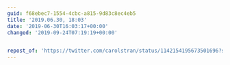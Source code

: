 ```yaml
---
guid: f68ebec7-1554-4cbc-a815-9d83c8ec4eb5
title: '2019.06.30, 18:03'
date: '2019-06-30T16:03:17+00:00'
changed: '2019-09-24T07:19:19+00:00'


repost_of: 'https://twitter.com/carolstran/status/1142154195673501696?s=19'
---
```


